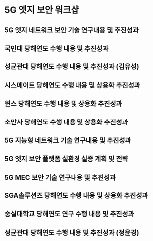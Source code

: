 # 5G 엣지 보안 워크샵

## 5G 엣지 네트워크 보안 기술 연구내용 및 추진성과
## 국민대 당해연도 수행 내용 및 추진성과
## 성균관대 당해연도 수행 내용 및 추진성과 (김유성)
## 시스메이트 당해연도 수행 내용 및 상용화 추진성과
## 윈스 당해연도 수행 내용 및 상용화 추진성과
## 소만사 당해연도 수행 내용 및 상용화 추진성과
## 5G 지능형 네트워크 기술 연구내용 및 추진성과
## 5G 엣지 보안 플랫폼 실환경 실증 계획 및 전략
## 5G MEC 보안 기술 연구내용 및 추진성과
## SGA솔루션즈 당해연도 수행 내용 및 상용화 추진성과
## 숭실대학교 당해연도 연구 수행 내용 및 추진성과
## 성균관대 당해연도 수행 내용 및 추진성과 (정윤경)

